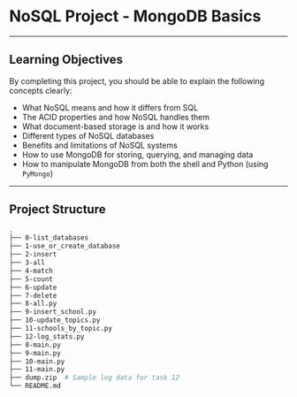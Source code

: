# NoSQL Project - MongoDB Basics


---

##  Learning Objectives

By completing this project, you should be able to explain the following concepts clearly:

- What NoSQL means and how it differs from SQL
- The ACID properties and how NoSQL handles them
- What document-based storage is and how it works
- Different types of NoSQL databases
- Benefits and limitations of NoSQL systems
- How to use MongoDB for storing, querying, and managing data
- How to manipulate MongoDB from both the shell and Python (using `PyMongo`)

---

##  Project Structure

```bash
.
├── 0-list_databases
├── 1-use_or_create_database
├── 2-insert
├── 3-all
├── 4-match
├── 5-count
├── 6-update
├── 7-delete
├── 8-all.py
├── 9-insert_school.py
├── 10-update_topics.py
├── 11-schools_by_topic.py
├── 12-log_stats.py
├── 8-main.py
├── 9-main.py
├── 10-main.py
├── 11-main.py
├── dump.zip  # Sample log data for task 12
└── README.md
